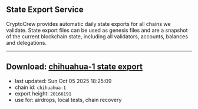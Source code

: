 ## State Export Service
CryptoCrew provides automatic daily state exports for all chains we validate. State export files can be used as genesis files and are a snapshot of the current blockchain state, including all validators, accounts, balances and delegations.

---
**Download: [chihuahua-1 state export](https://dl-eu2.ccvalidators.com/SERVICE/chihuahua/chihuahua-1_export_20166191.json)**
---

- last updated: Sun Oct 05 2025 18:25:09
- chain id: `chihuahua-1`
- export height: `20166191`
- use for: airdrops, local tests, chain recovery
